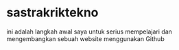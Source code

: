 # sastrakriktekno
ini adalah langkah awal saya untuk serius mempelajari dan mengembangkan sebuah website menggunakan Github
